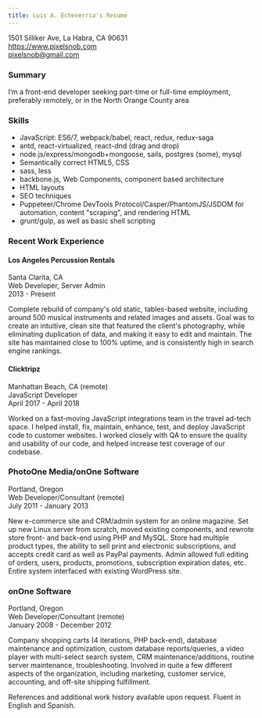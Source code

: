```yaml
---
title: Luis A. Echeverria's Resume
---
```


1501 Silliker Ave, La Habra, CA 90631  
https://www.pixelsnob.com  
pixelsnob@gmail.com  

### Summary

I’m a front-end developer seeking part-time or full-time employment, preferably remotely, or in the North Orange County area

### Skills

* JavaScript: ES6/7, webpack/babel, react, redux, redux-saga
* antd, react-virtualized, react-dnd (drag and drop)
* node.js/express/mongodb+mongoose, sails, postgres (some), mysql
* Semantically correct HTML5, CSS
* sass, less
* backbone.js, Web Components, component based architecture
* HTML layouts
* SEO techniques
* Puppeteer/Chrome DevTools Protocol/Casper/PhantomJS/JSDOM for automation, content "scraping", and rendering HTML
* grunt/gulp, as well as basic shell scripting

### Recent Work Experience

#### Los Angeles Percussion Rentals
Santa Clarita, CA  
Web Developer, Server Admin  
2013 - Present  

Complete rebuild of company's old static, tables-based website, including
around 500 musical instruments and related images and assets. Goal was to
create an intuitive, clean site that featured the client's photography, while
eliminating duplication of data, and making it easy to edit and maintain.
The site has maintained close to 100% uptime, and is consistently high in
search engine rankings.

#### Clicktripz
Manhattan Beach, CA (remote)  
JavaScript Developer  
April 2017 - April 2018  

Worked on a fast-moving JavaScript integrations team in the travel ad-tech
space. I helped install, fix, maintain, enhance, test, and deploy JavaScript
code to customer websites. I worked closely with QA to ensure the quality
and usability of our code, and helped increase test coverage of our
codebase.

### PhotoOne Media/onOne Software
Portland, Oregon  
Web Developer/Consultant (remote)  
July 2011 - January 2013  

New e-commerce site and CRM/admin system for an online magazine. Set
up new Linux server from scratch, moved existing components, and rewrote
store front- and back-end using PHP and MySQL. Store had multiple product
types, the ability to sell print and electronic subscriptions, and accepts credit
card as well as PayPal payments. Admin allowed full editing of orders, users,
products, promotions, subscription expiration dates, etc. Entire system
interfaced with existing WordPress site.

### onOne Software
Portland, Oregon  
Web Developer/Consultant (remote)  
January 2008 - December 2012  

Company shopping carts (4 iterations, PHP back-end), database
maintenance and optimization, custom database reports/queries, a video
player with multi-select search system, CRM maintenance/additions, routine
server maintenance, troubleshooting. Involved in quite a few different
aspects of the organization, including marketing, customer service,
accounting, and off-site shipping fulfillment.

References and additional work history available upon request. Fluent in
English and Spanish.

